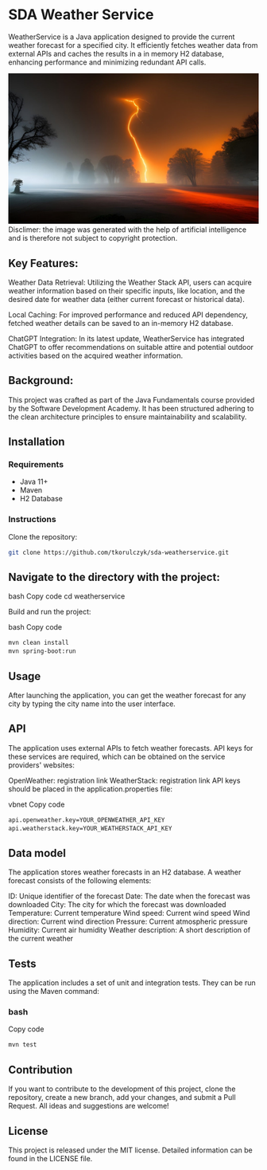 # SDA Weather Service
WeatherService is a Java application designed to provide the current weather forecast for a specified city. It efficiently fetches weather data from external APIs and caches the results in a in memory H2 database, enhancing performance and minimizing redundant API calls.

![AI Generated Lighting](src/project_desc/img/ai-generated-7922513_1280.jpg?raw=true "AI Generated Lighting")
Disclimer: the image was generated with the help of artificial intelligence and is therefore not subject to copyright protection.

## Key Features:

Weather Data Retrieval: Utilizing the Weather Stack API, users can acquire weather information based on their specific inputs, like location, and the desired date for weather data (either current forecast or historical data).

Local Caching: For improved performance and reduced API dependency, fetched weather details can be saved to an in-memory H2 database.

ChatGPT Integration: In its latest update, WeatherService has integrated ChatGPT to offer recommendations on suitable attire and potential outdoor activities based on the acquired weather information.

## Background:
This project was crafted as part of the Java Fundamentals course provided by the Software Development Academy. It has been structured adhering to the clean architecture principles to ensure maintainability and scalability.

## Installation
### Requirements
- Java 11+
- Maven
- H2 Database

### Instructions
Clone the repository:
```bash
git clone https://github.com/tkorulczyk/sda-weatherservice.git
```

## Navigate to the directory with the project:

bash
Copy code
cd weatherservice

Build and run the project:



bash
Copy code

```bash
mvn clean install
mvn spring-boot:run
```

## Usage
After launching the application, you can get the weather forecast for any city by typing the city name into the user interface.

## API
The application uses external APIs to fetch weather forecasts. API keys for these services are required, which can be obtained on the service providers' websites:

OpenWeather: registration link
WeatherStack: registration link
API keys should be placed in the application.properties file:

vbnet
Copy code
```bash
api.openweather.key=YOUR_OPENWEATHER_API_KEY
api.weatherstack.key=YOUR_WEATHERSTACK_API_KEY
```

## Data model
The application stores weather forecasts in an H2 database. A weather forecast consists of the following elements:

ID: Unique identifier of the forecast
Date: The date when the forecast was downloaded
City: The city for which the forecast was downloaded
Temperature: Current temperature
Wind speed: Current wind speed
Wind direction: Current wind direction
Pressure: Current atmospheric pressure
Humidity: Current air humidity
Weather description: A short description of the current weather

## Tests
The application includes a set of unit and integration tests. They can be run using the Maven command:
### bash
Copy code
```bash
mvn test
```

## Contribution
If you want to contribute to the development of this project, clone the repository, create a new branch, add your changes, and submit a Pull Request. All ideas and suggestions are welcome!

## License
This project is released under the MIT license. Detailed information can be found in the LICENSE file.
